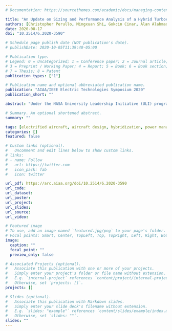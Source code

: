 ```yaml
---
# Documentation: https://sourcethemes.com/academic/docs/managing-content/

title: "An Update on Sizing and Performance Analysis of a Hybrid Turboelectric Regional Jet for the NASA ULI Program"
authors: [Christopher Perullo, Mingxuan Shi, Gokcin Cinar, Alan Alahmad, Mitchell Sanders, Dimitri N. Mavris and Meyer Benzakein]
date: 2020-08-17
doi: "10.2514/6.2020-3590"

# Schedule page publish date (NOT publication's date).
# publishDate: 2020-10-05T11:39:40-05:00

# Publication type.
# Legend: 0 = Uncategorized; 1 = Conference paper; 2 = Journal article;
# 3 = Preprint / Working Paper; 4 = Report; 5 = Book; 6 = Book section;
# 7 = Thesis; 8 = Patent
publication_types: ["1"]

# Publication name and optional abbreviated publication name.
publication: "AIAA/IEEE Electric Technologies Symposium 2020"
publication_short: ""

abstract: "Under the NASA University Leadership Initiative (ULI) program, a team of universities are collaborating on the advancement of technologies a hybrid turboelectric regional jet, with an intent to enter service in the 2030 timeframe. In the previous studies of the ULI program, the in-service benefits of the technologies under development were analyzed by integrating the technologies of interest to a 2030 regional jet with a hybrid turbo-electric distributed propulsion system. As the program has progressed, the projected performances for each technology and subsystem have been updated. This paper presents an update in the sizing and performance analysis of the regional jet with the hybrid turbo-electric distributed propulsion system, by integrating the updated values of the technologies and subsystems to the vehicle. The updates in this paper include the DC/AC conversion links, efficiency of generator and cabling losses, weight of the wires, the battery cooling through the environmental control system, motor and inverter cooling by the thermal management system, and the redundancy strategy of the propulsion system. The updates of the results from the integrated model include the overall efficiency of the propulsion system, mission fuel savings, mission energy flow distribution, and the optimal hybridization rate in climb and cruise. The overall fuel saving benefit for the target 600-nmi mission is 19.9% compared to the baseline aircraft."

# Summary. An optional shortened abstract.
summary: ""

tags: [electrified aircraft, aircraft design, hybridization, power management, propulsion architecture]
categories: []
featured: false

# Custom links (optional).
#   Uncomment and edit lines below to show custom links.
# links:
# - name: Follow
#   url: https://twitter.com
#   icon_pack: fab
#   icon: twitter

url_pdf: https://arc.aiaa.org/doi/10.2514/6.2020-3590
url_code:
url_dataset:
url_poster:
url_project:
url_slides:
url_source:
url_video:

# Featured image
# To use, add an image named `featured.jpg/png` to your page's folder. 
# Focal points: Smart, Center, TopLeft, Top, TopRight, Left, Right, BottomLeft, Bottom, BottomRight.
image:
  caption: ""
  focal_point: ""
  preview_only: false

# Associated Projects (optional).
#   Associate this publication with one or more of your projects.
#   Simply enter your project's folder or file name without extension.
#   E.g. `internal-project` references `content/project/internal-project/index.md`.
#   Otherwise, set `projects: []`.
projects: []

# Slides (optional).
#   Associate this publication with Markdown slides.
#   Simply enter your slide deck's filename without extension.
#   E.g. `slides: "example"` references `content/slides/example/index.md`.
#   Otherwise, set `slides: ""`.
slides: ""
---
```


